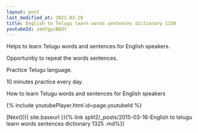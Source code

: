 ```yaml
---
layout: post
last_modified_at: 2021-03-29
title: English to Telugu learn words sentences dictionary 1230 
youtubeId: zmUYgycBQdY
---
```

 
 
Helps to learn Telugu words and sentences for English speakers.

Opportunitiy to repeat the words sentences. 

Practice Telugu language. 
 
10 minutes practice every day. 
 
How to learn Telugu words and sentences for English speakers 
 
{% include youtubePlayer.html id=page.youtubeId %}
 
 
[Next]({{ site.baseurl }}{% link  split2/_posts/2015-03-16-English to telugu learn words sentences dictionary 1325 .md%})
 
